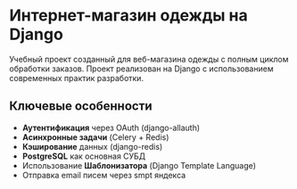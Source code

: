 # Интернет-магазин одежды на Django

Учебный проект созданный для веб-магазина одежды с полным циклом обработки заказов. 
Проект реализован на Django с использованием современных практик разработки.

##  Ключевые особенности

- **Аутентификация** через OAuth (django-allauth)
- **Асинхронные задачи** (Celery + Redis)
- **Кэширование** данных (django-redis)
- **PostgreSQL** как основная СУБД
- Использование **Шаблонизатора** (Django Template Language)
- Отправка email писем через smpt яндекса
